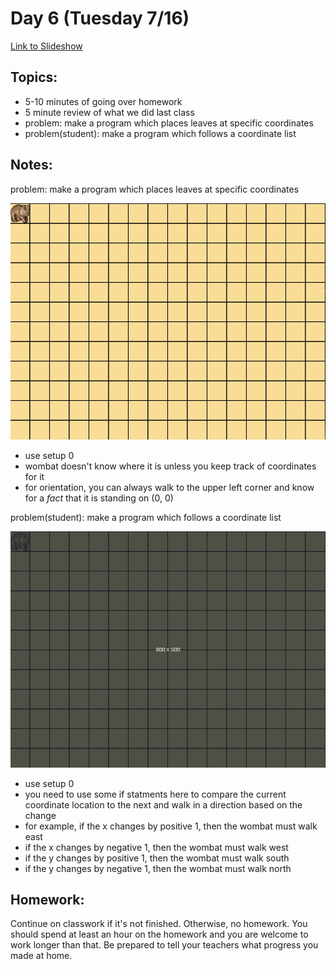 # Day 6 (Tuesday 7/16)

[Link to Slideshow](google.com)

## Topics:

- 5-10 minutes of going over homework
- 5 minute review of what we did last class
- problem: make a program which places leaves at specific coordinates
- problem(student): make a program which follows a coordinate list


## Notes:

problem: make a program which places leaves at specific coordinates

![](/gifs/day6/place_leaves_at_coords.gif)

- use setup 0
- wombat doesn't know where it is unless you keep track of coordinates for it
- for orientation, you can always walk to the upper left corner and know for a _fact_ that it is standing on (0, 0)



problem(student): make a program which follows a coordinate list

![](/gifs/day6/follow_coords.gif)

- use setup 0
- you need to use some if statments here to compare the current coordinate location to the next and walk in a direction based on the change
- for example, if the x changes by positive 1, then the wombat must walk east
- if the x changes by negative 1, then the wombat must walk west
- if the y changes by positive 1, then the wombat must walk south
- if the y changes by negative 1, then the wombat must walk north



## Homework:

Continue on classwork if it's not finished. Otherwise, no homework. You should spend at least an hour on the homework and you are welcome to work longer than that. Be prepared to tell your teachers what progress you made at home.